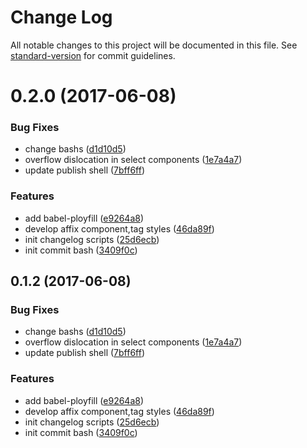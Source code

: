 # Change Log

All notable changes to this project will be documented in this file. See [standard-version](https://github.com/conventional-changelog/standard-version) for commit guidelines.

<a name="0.2.0"></a>
# 0.2.0 (2017-06-08)


### Bug Fixes

* change bashs ([d1d10d5](https://github.com/heyui/heyui/commit/d1d10d5))
* overflow dislocation in select components ([1e7a4a7](https://github.com/heyui/heyui/commit/1e7a4a7))
* update publish shell ([7bff6ff](https://github.com/heyui/heyui/commit/7bff6ff))


### Features

* add babel-ployfill ([e9264a8](https://github.com/heyui/heyui/commit/e9264a8))
* develop affix component,tag styles ([46da89f](https://github.com/heyui/heyui/commit/46da89f))
* init changelog scripts ([25d6ecb](https://github.com/heyui/heyui/commit/25d6ecb))
* init commit bash ([3409f0c](https://github.com/heyui/heyui/commit/3409f0c))



<a name="0.1.2"></a>
## 0.1.2 (2017-06-08)


### Bug Fixes

* change bashs ([d1d10d5](https://github.com/heyui/heyui/commit/d1d10d5))
* overflow dislocation in select components ([1e7a4a7](https://github.com/heyui/heyui/commit/1e7a4a7))
* update publish shell ([7bff6ff](https://github.com/heyui/heyui/commit/7bff6ff))


### Features

* add babel-ployfill ([e9264a8](https://github.com/heyui/heyui/commit/e9264a8))
* develop affix component,tag styles ([46da89f](https://github.com/heyui/heyui/commit/46da89f))
* init changelog scripts ([25d6ecb](https://github.com/heyui/heyui/commit/25d6ecb))
* init commit bash ([3409f0c](https://github.com/heyui/heyui/commit/3409f0c))
